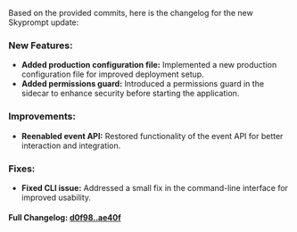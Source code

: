 Based on the provided commits, here is the changelog for the new Skyprompt update:

### **New Features:**
- **Added production configuration file:** Implemented a new production configuration file for improved deployment setup.
- **Added permissions guard:** Introduced a permissions guard in the sidecar to enhance security before starting the application.

### **Improvements:**
- **Reenabled event API:** Restored functionality of the event API for better interaction and integration.

### **Fixes:**
- **Fixed CLI issue:** Addressed a small fix in the command-line interface for improved usability.

#### **Full Changelog:** [d0f98..ae40f](https://github.com/mediar-ai/skyprompt/compare/d0f98..ae40f)

